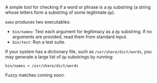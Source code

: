 A simple tool for checking if a word or phrase is a `@p` substring (a
string whose letters form a substring of some legitimate `@p`).

`make` produces two executables:

* `bin/names`: Test each argument for legitimacy as a `@p` substring. If
no arguments are provided, read them from standard input.
* `bin/test`: Run a test suite.

If your system has a dictionary file, such as `/usr/share/dict/words`,
you may generate a large list of `@p` substrings by running:

    bin/names < /usr/share/dict/words

Fuzzy matches coming soon.
